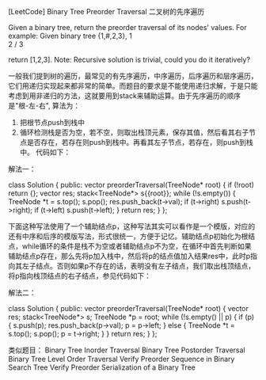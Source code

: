 [LeetCode] Binary Tree Preorder Traversal 二叉树的先序遍历 

 
Given a binary tree, return the preorder traversal of its nodes' values.
For example:
Given binary tree {1,#,2,3},
   1
    \
     2
    /
   3
 
return [1,2,3].
Note: Recursive solution is trivial, could you do it iteratively?
 
一般我们提到树的遍历，最常见的有先序遍历，中序遍历，后序遍历和层序遍历，它们用递归实现起来都非常的简单。而题目的要求是不能使用递归求解，于是只能考虑到用非递归的方法，这就要用到stack来辅助运算。由于先序遍历的顺序是"根-左-右", 算法为：
1. 把根节点push到栈中
2. 循环检测栈是否为空，若不空，则取出栈顶元素，保存其值，然后看其右子节点是否存在，若存在则push到栈中。再看其左子节点，若存在，则push到栈中。
代码如下：
 
解法一：

class Solution {
public:
    vector<int> preorderTraversal(TreeNode* root) {
        if (!root) return {};
        vector<int> res;
        stack<TreeNode*> s{{root}};
        while (!s.empty()) {
            TreeNode *t = s.top(); s.pop();
            res.push_back(t->val);
            if (t->right) s.push(t->right);
            if (t->left) s.push(t->left);
        }
        return res;
    }
};

 
下面这种写法使用了一个辅助结点p，这种写法其实可以看作是一个模版，对应的还有中序和后序的模版写法，形式很统一，方便于记忆。辅助结点p初始化为根结点，while循环的条件是栈不为空或者辅助结点p不为空，在循环中首先判断如果辅助结点p存在，那么先将p加入栈中，然后将p的结点值加入结果res中，此时p指向其左子结点。否则如果p不存在的话，表明没有左子结点，我们取出栈顶结点，将p指向栈顶结点的右子结点，参见代码如下：
 
解法二：

class Solution {
public:
    vector<int> preorderTraversal(TreeNode* root) {
        vector<int> res;
        stack<TreeNode*> s;
        TreeNode *p = root;
        while (!s.empty() || p) {
            if (p) {
                s.push(p);
                res.push_back(p->val);
                p = p->left;
            } else {
                TreeNode *t = s.top(); s.pop();
                p = t->right;
            }
        }
        return res;
    }
};

 
类似题目：
Binary Tree Inorder Traversal
Binary Tree Postorder Traversal
Binary Tree Level Order Traversal
Verify Preorder Sequence in Binary Search Tree
Verify Preorder Serialization of a Binary Tree